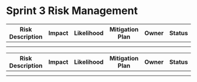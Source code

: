 # Sprint 3 Risk Management

| Risk Description | Impact | Likelihood | Mitigation Plan | Owner | Status |
|------------------|--------|------------|-----------------|-------|--------|
|                  |        |            |                 |       |        |
|                  |        |            |                 |       |        |

| Risk Description | Impact | Likelihood | Mitigation Plan | Owner | Status |
|------------------|--------|------------|-----------------|-------|--------|
|                  |        |            |                 |       |        |
|                  |        |            |                 |       |        | 